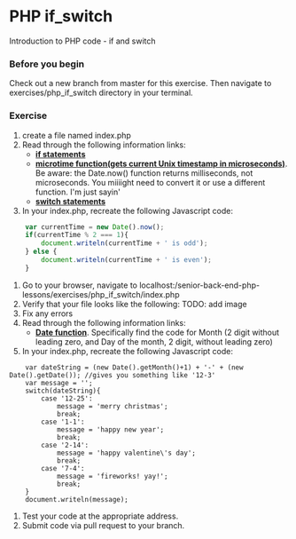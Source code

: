 # PHP if_switch

Introduction to PHP code - if and switch

### Before you begin

Check out a new branch from master for this exercise.  Then navigate to exercises/php_if_switch directory in your terminal.

### Exercise

1. create a file named index.php
1. Read through the following information links:
	* [**if statements**](https://www.php.net/manual/en/control-structures.if.php)
	* [**microtime function(gets current Unix timestamp in microseconds)**](https://www.php.net/manual/en/function.microtime.php).  Be aware: the Date.now() function returns milliseconds, not microseconds.  You miiiight need to convert it or use a different function.  I'm just sayin'
	* [**switch statements**](https://www.php.net/manual/en/control-structures.switch.php)
1. In your index.php, recreate the following Javascript code:
```javascript
	var currentTime = new Date().now();
	if(currentTime % 2 === 1){
		document.writeln(currentTime + ' is odd');
	} else {
		document.writeln(currentTime + ' is even');
	}
```
1. Go to your browser, navigate to localhost:/senior-back-end-php-lessons/exercises/php_if_switch/index.php
1. Verify that your file looks like the following: TODO: add image
1. Fix any errors
1. Read through the following information links:
	* [**Date function**](https://www.php.net/manual/en/function.date.php).  Specifically find the code for Month (2 digit without leading zero, and Day of the month, 2 digit, without leading zero)
1. In your index.php, recreate the following Javascript code:
```Javscript
	var dateString = (new Date().getMonth()+1) + '-' + (new Date().getDate()); //gives you something like '12-3'
	var message = '';
	switch(dateString){
		case '12-25':
			message = 'merry christmas';
			break;
		case '1-1':
			message = 'happy new year';
			break;
		case '2-14':
			message = 'happy valentine\'s day';
			break;
		case '7-4':
			message = 'fireworks! yay!';
			break;
	}
	document.writeln(message);
```
1. Test your code at the appropriate address.
1. Submit code via pull request to your branch.





